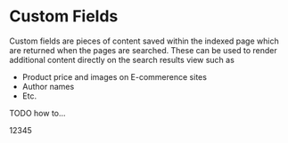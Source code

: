 # Custom Fields

Custom fields are pieces of content saved within the indexed page which are
returned when the pages are searched. These can be used to render additional
content directly on the search results view such as

- Product price and images on E-commerence sites
- Author names
- Etc.

TODO how to...

<div data-fdk-custom-field="price_eur" data-fdk-type="number">12345</div>
